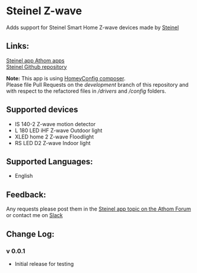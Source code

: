 # Steinel Z-wave

Adds support for Steinel Smart Home Z-wave devices made by [Steinel](https://www.steinel.de/en/smart-home/)

## Links:
[Steinel app Athom apps](https://apps.athom.com/app/de.Steinel)                    
[Steinel Github repository](https://github.com/TedTolboom/de.Steinel)   

**Note:** This app is using [HomeyConfig composer](https://www.npmjs.com/package/node-homey-config-composer).   
Please file Pull Requests on the *development* branch of this repository and with respect to the refactored files in _/drivers_ and _/config_ folders.   

## Supported devices
* IS 140-2 Z-wave motion detector   
* L 180 LED iHF Z-wave Outdoor light   
* XLED home 2 Z-wave Floodlight   
* RS LED D2 Z-wave Indoor light   

## Supported Languages:
* English

 ## Feedback:
 Any requests please post them in the [Steinel app topic on the Athom Forum](https://forum.athom.com/discussion/3834/) or contact me on [Slack](https://athomcommunity.slack.com/team/tedtolboom)   

## Change Log:
### v 0.0.1
* Initial release for testing
